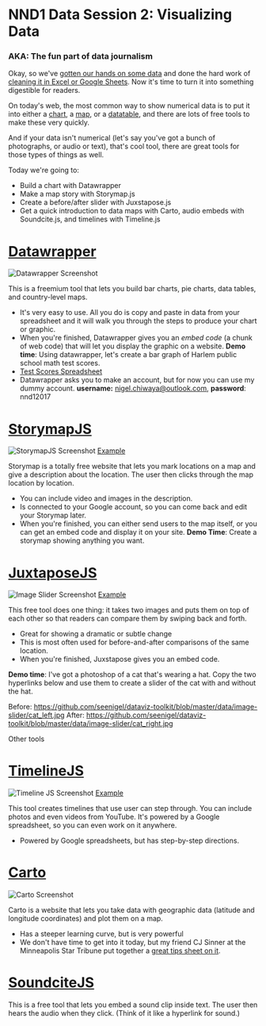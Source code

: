 # NND1 Data Session 2: Visualizing Data

### AKA: The fun part of data journalism

Okay, so we've <a href="../readme.md" target="blank">gotten our hands on some data</a> and done the hard work of <a href="../02-16-17/readme.md" target="blank">cleaning it in Excel or Google Sheets</a>. Now it's time to turn it into something digestible for readers.

On today's web, the most common way to show numerical data is to put it into either a <a href="http://www.marketwatch.com/story/uniteds-stock-is-set-to-fall-5-and-wipe-1-billion-off-the-airlines-market-cap-2017-04-11?mod=cx_picks_pol&cx_navSource=cx_picks_pol&cx_tag=other&cx_artPos=6#cxrecs_s" target="blank">chart</a>, a <a href="https://www.nytimes.com/interactive/2016/04/19/us/elections/new-york-city-democratic-primary-results.html">map</a>, or a <a href="https://fivethirtyeight.com/features/the-case-for-lebron-james-mvp/" target="blank">datatable</a>, and there are lots of free tools to make these very quickly.

And if your data isn't numerical (let's say you've got a bunch of photographs, or audio or text), that's cool tool, there are great tools for those types of things as well.

Today we're going to:

- Build a chart with Datawrapper
- Make a map story with Storymap.js
- Create a before/after slider with Juxstapose.js
- Get a quick introduction to data maps with Carto, audio embeds with Soundcite.js, and timelines with Timeline.js


# [Datawrapper](https://www.datawrapper.de/)
![Datawrapper Screenshot](images/datawrapper.png)

This is a freemium tool that lets you build bar charts, pie charts, data tables, and country-level maps.
- It's very easy to use. All you do is copy and paste in data from your spreadsheet and it will walk you through the steps to produce your chart or graphic.
- When you're finished, Datawrapper gives you an *embed code* (a chunk of web code) that will let you display the graphic on a website.
**Demo time**: Using datawrapper, let's create a bar graph of Harlem public school math test scores.
- <a href="https://docs.google.com/spreadsheets/d/1dSWvcsL4Z5xagqCcVUK_A2LSGj5WDnX_-PqPtsUktwg/edit?usp=sharing" target="blank">Test Scores Spreadsheet</a>
- Datawrapper asks you to make an account, but for now you can use my dummy account. **username:** nigel.chiwaya@outlook.com, **password**: nnd12017

# [StorymapJS](https://storymap.knightlab.com/)
![StorymapJS Screenshot](images/storymap.png)
[Example](https://www.dnainfo.com/new-york/20160919/chelsea/timeline-how-ahman-khan-rahami-was-found)

Storymap is a totally free website that lets you mark locations on a map and give a description about the location. The user then clicks through the map location by location.
- You can include video and images in the description.
- Is connected to your Google account, so you can come back and edit your Storymap later.
- When you're finished, you can either send users to the map itself, or you can get an embed code and display it on your site. 
**Demo Time**: Create a storymap showing anything you want. 

# [JuxtaposeJS](https://juxtapose.knightlab.com/)
![Image Slider Screenshot](images/image_slider.png)
[Example](https://www.dnainfo.com/new-york/20150326/east-village/massive-explosion-rips-through-east-village-building)

This free tool does one thing: it takes two images and puts them on top of each other so that readers can compare them by swiping back and forth. 
- Great for showing a dramatic or subtle change
- This is most often used for before-and-after comparisons of the same location.
- When you're finished, Juxstapose gives you an embed code.

**Demo time**: I've got a photoshop of a cat that's wearing a hat. Copy the two hyperlinks below and use them to create a slider of the cat with and without the hat.

Before: https://github.com/seenigel/dataviz-toolkit/blob/master/data/image-slider/cat_left.jpg
After: https://github.com/seenigel/dataviz-toolkit/blob/master/data/image-slider/cat_right.jpg


Other tools
# [TimelineJS](https://timeline.knightlab.com/)
![Timeline JS Screenshot](images/timeline.png)
[Example](https://www.dnainfo.com/new-york/20160826/jamaica/timeline-look-back-at-century-old-elmhurst-dairy-before-it-closes)

This tool creates timelines that use user can step through. You can include photos and even videos from YouTube. It's powered by a Google spreadsheet, so you can even work on it anywhere.
- Powered by Google spreadsheets, but has step-by-step directions.

# [Carto](https://carto.com/)
![Carto Screenshot](images/carto.png)

Carto is a website that lets you take data with geographic data (latitude and longitude coordinates) and plot them on a map.
- Has a steeper learning curve, but is very powerful
- We don't have time to get into it today, but my friend CJ Sinner at the Minneapolis Star Tribune put together a [great tips sheet on it](https://docs.google.com/document/d/145BMLYolq7VR2QIE_9s2SZ84ShgTHGKmyCr8pP-sXpo/edit).

# [SoundciteJS](http://soundcite.knightlab.com/)

This is a free tool that lets you embed a sound clip inside text. The user then hears the audio when they click. (Think of it like a hyperlink for sound.)

